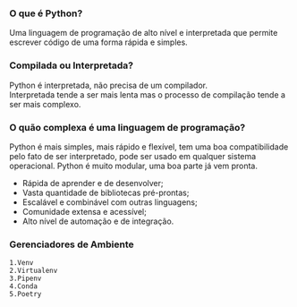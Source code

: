 ### O que é Python? 
Uma linguagem de programação de alto nível e interpretada que permite escrever código de uma forma rápida e simples. <br>

### Compilada ou Interpretada? 
Python é interpretada, não precisa de um compilador.<br>
Interpretada tende a ser mais lenta mas o processo de compilação tende a ser mais complexo.

### O quão complexa é uma linguagem de programação?
Python é mais simples, mais rápido e flexível, tem uma boa compatibilidade pelo fato de ser interpretado, pode ser usado em qualquer sistema operacional. Python é muito modular, uma boa parte já vem pronta.<br>

- Rápida de aprender e de desenvolver;
- Vasta quantidade de bibliotecas pré-prontas;
- Escalável e combinável com outras linguagens;
- Comunidade extensa e acessível;
- Alto nível de automação e de integração.

### Gerenciadores de Ambiente

`1.Venv` <br>
`2.Virtualenv` <br>
`3.Pipenv` <br>
`4.Conda` <br>
`5.Poetry`

